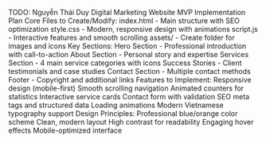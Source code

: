 TODO: Nguyễn Thái Duy Digital Marketing Website
MVP Implementation Plan
Core Files to Create/Modify:
index.html - Main structure with SEO optimization
style.css - Modern, responsive design with animations
script.js - Interactive features and smooth scrolling
assets/ - Create folder for images and icons
Key Sections:
Hero Section - Professional introduction with call-to-action
About Section - Personal story and expertise
Services Section - 4 main service categories with icons
Success Stories - Client testimonials and case studies
Contact Section - Multiple contact methods
Footer - Copyright and additional links
Features to Implement:
Responsive design (mobile-first)
Smooth scrolling navigation
Animated counters for statistics
Interactive service cards
Contact form with validation
SEO meta tags and structured data
Loading animations
Modern Vietnamese typography support
Design Principles:
Professional blue/orange color scheme
Clean, modern layout
High contrast for readability
Engaging hover effects
Mobile-optimized interface
